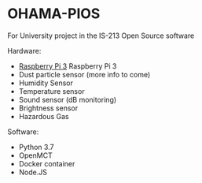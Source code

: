 # OHAMA-PIOS
For University project in the IS-213 Open Source software


Hardware:
  * <a href="https://www.raspberrypi.org/products/raspberry-pi-3-model-b/">Raspberry Pi 3</a>
Raspberry Pi 3
  * Dust particle sensor (more info to come)
  * Humidity Sensor
  * Temperature sensor
  * Sound sensor (dB monitoring)
  * Brightness sensor
  * Hazardous Gas 

Software: 
  * Python 3.7
  * OpenMCT
  * Docker container
  * Node.JS
